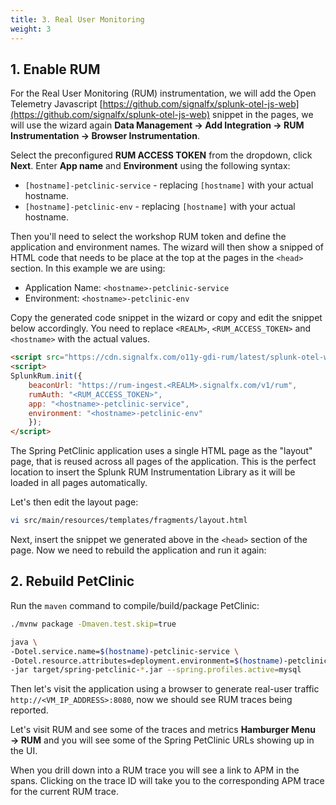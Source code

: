 ```yaml
---
title: 3. Real User Monitoring
weight: 3
---
```


## 1. Enable RUM

For the Real User Monitoring (RUM) instrumentation, we will add the Open Telemetry Javascript [https://github.com/signalfx/splunk-otel-js-web](https://github.com/signalfx/splunk-otel-js-web) snippet in the pages, we will use the wizard again **Data Management → Add Integration → RUM Instrumentation → Browser Instrumentation**.

Select the preconfigured **RUM ACCESS TOKEN** from the dropdown, click **Next**. Enter **App name** and **Environment** using the following syntax:

- `[hostname]-petclinic-service` - replacing `[hostname]` with your actual hostname.
- `[hostname]-petclinic-env` - replacing `[hostname]` with your actual hostname.

Then you'll need to select the workshop RUM token and define the application and environment names. The wizard will then show a snipped of HTML code that needs to be place at the top at the pages in the `<head>` section. In this example we are using:

- Application Name: `<hostname>-petclinic-service`
- Environment: `<hostname>-petclinic-env`

Copy the generated code snippet in the wizard or copy and edit the snippet below accordingly. You need to replace `<REALM>`, `<RUM_ACCESS_TOKEN>` and `<hostname>` with the actual values.

``` html
<script src="https://cdn.signalfx.com/o11y-gdi-rum/latest/splunk-otel-web.js" crossorigin="anonymous"></script>
<script>
SplunkRum.init({
    beaconUrl: "https://rum-ingest.<REALM>.signalfx.com/v1/rum",
    rumAuth: "<RUM_ACCESS_TOKEN>",
    app: "<hostname>-petclinic-service",
    environment: "<hostname>-petclinic-env"
    });
</script>
```

The Spring PetClinic application uses a single HTML page as the "layout" page, that is reused across all pages of the application. This is the perfect location to insert the Splunk RUM Instrumentation Library as it will be loaded in all pages automatically.

Let's then edit the layout page:

```bash
vi src/main/resources/templates/fragments/layout.html
```

Next, insert the snippet we generated above in the `<head>` section of the page. Now we need to rebuild the application and run it again:

## 2. Rebuild PetClinic

Run the `maven` command to compile/build/package PetClinic:

```bash
./mvnw package -Dmaven.test.skip=true
```

```bash
java \
-Dotel.service.name=$(hostname)-petclinic-service \
-Dotel.resource.attributes=deployment.environment=$(hostname)-petclinic,version=0.314 \
-jar target/spring-petclinic-*.jar --spring.profiles.active=mysql
```

Then let's visit the application using a browser to generate real-user traffic `http://<VM_IP_ADDRESS>:8080`, now we should see RUM traces being reported.

Let's visit RUM and see some of the traces and metrics **Hamburger Menu → RUM** and you will see some of the Spring PetClinic URLs showing up in the UI.

When you drill down into a RUM trace you will see a link to APM in the spans. Clicking on the trace ID will take you to the corresponding APM trace for the current RUM trace.
